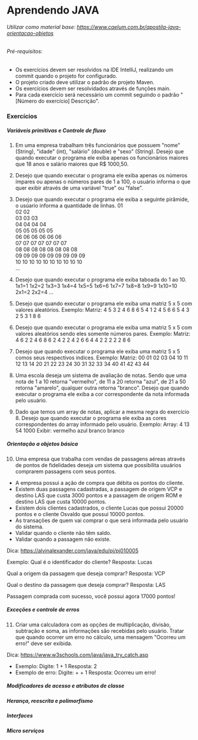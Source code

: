 # Aprendendo JAVA

###### Utilizar como material base: https://www.caelum.com.br/apostila-java-orientacao-objetos
###### Pré-requisitos:
- Os exercícios devem ser resolvidos na IDE IntelliJ, realizando um commit quando o projeto for configurado.
- O projeto criado deve utilizar o padrão de projeto Maven.
- Os exercícios devem ser resolvidados através de funções main.
- Para cada exercício será necessário um commit seguindo o padrão "[Número do exercício] Descrição".

### Exercícios 
##### Variáveis primitivas e Controle de fluxo
1. Em uma empresa trabalham três funcionários que possuem "nome" (String), "idade" (int), "salário" (double) e "sexo" (String). 
Desejo que quando executar o programa ele exiba apenas os funcionários maiores que 18 anos e salário maiores que R$ 1000,50.
2. Desejo que quando executar o programa ele exiba apenas os números ímpares ou apenas o números pares de 1 a 100, o usuário informa o que quer exibir através de uma variável "true" ou "false".
3. Desejo que quando executar o programa ele exiba a seguinte pirâmide, o usúario informa a quantidade de linhas.
01  
02 02  
03 03 03  
04 04 04 04  
05 05 05 05 05  
06 06 06 06 06 06  
07 07 07 07 07 07 07  
08 08 08 08 08 08 08 08  
09 09 09 09 09 09 09 09 09  
10 10 10 10 10 10 10 10 10 10  
... 
4. Desejo que quando executar o programa ele exiba taboada do 1 ao 10.
1x1=1
1x2=2
1x3=3
1x4=4
1x5=5
1x6=6
1x7=7
1x8=8
1x9=9
1x10=10
2x1=2
2x2=4
...
5. Desejo que quando executar o programa ele exiba uma matriz 5 x 5 com valores aleatórios. Exemplo:
Matriz: 
4 5 3 2 4 
6 8 6 5 4 
1 2 4 5 6 
6 5 4 3 2 
5 3 1 8 6 

6. Desejo que quando executar o programa ele exiba uma matriz 5 x 5 com valores aleatórios sendo eles somente números pares. Exemplo:
Matriz: 
4 6 2 2 4 
6 8 6 2 4 
2 2 4 2 6 
6 4 4 2 2 
2 2 2 8 6 

7. Desejo que quando executar o programa ele exiba uma matriz 5 x 5 comos seus respectivos indices. Exemplo:
Matriz: 
00 01 02 03 04 
10 11 12 13 14 
20 21 22 23 24 
30 31 32 33 34 
40 41 42 43 44 

8. Uma escola deseja um sistema de avaliação de notas. Sendo que uma nota de 1 a 10 retorna "vermelho", de 11 a 20 retorna "azul", de 21 a 50 retorna "amarelo", qualquer outra retorna "branco".
Desejo que quando executar o programa ele exiba a cor correspondente da nota informada pelo usuário.

9. Dado que temos um array de notas, aplicar a mesma regra do exercício 8. 
Desejo que quando executar o programa ele exiba as cores correspondentes do array informado pelo usuário. Exemplo:
Array:
4 13 54 1000
Exibir:
vermelho azul branco branco

##### Orientação a objetos básica
10. Uma empresa que trabalha com vendas de passagens aéreas através de pontos de fidelidades deseja um sistema que possibilita usuários comprarem passagens com seus pontos. 
- A empresa possui a ação de compra que débita os pontos do cliente.
- Existem duas passagens cadastradas, a passagem de origem VCP e destino LAS que custa 3000 pontos e a passagem de origem ROM e destino LAS que custa 10000 pontos.
- Existem dois clientes cadastrados, o cliente Lucas que possui 20000 pontos e o cliente Osvaldo que possui 10000 pontos.
- As transações de quem vai comprar o que será informada pelo usuário do sistema. 
- Validar quando o cliente não têm saldo.
- Validar quando a passagem não existe.

Dica: https://alvinalexander.com/java/edu/pj/pj010005

Exemplo:
Qual é o identificador do cliente?
Resposta: Lucas

Qual a origem da passagem que deseja comprar?
Resposta: VCP

Qual o destino da passagem que deseja comprar?
Resposta: LAS

Passagem comprada com sucesso, você possui agora 17000 pontos!

##### Exceções e controle de erros
11. Criar uma calculadora com as opções de multiplicação, divisão, subtração e soma, as informações são recebidas pelo usuário. Tratar que quando ocorrer um erro no cálculo, uma mensagem "Ocorreu um erro!" deve ser exibida.

Dica: https://www.w3schools.com/java/java_try_catch.asp
- Exemplo:
Digite: 1 + 1
Resposta: 2
- Exemplo de erro:
Digite: + + 1
Resposta: Ocorreu um erro!

##### Modificadores de acesso e atributos de classe
##### Herança, reescrita e polimorfismo
##### Interfaces



##### Micro serviços
